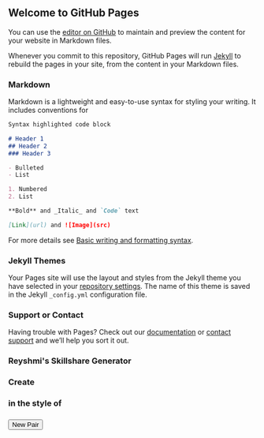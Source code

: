 ## Welcome to GitHub Pages

You can use the [editor on GitHub](https://github.com/ReyshmiRatchaniya/reyshmiratchaniya.github.io/edit/main/index.md) to maintain and preview the content for your website in Markdown files.

Whenever you commit to this repository, GitHub Pages will run [Jekyll](https://jekyllrb.com/) to rebuild the pages in your site, from the content in your Markdown files.

### Markdown

Markdown is a lightweight and easy-to-use syntax for styling your writing. It includes conventions for

```markdown
Syntax highlighted code block

# Header 1
## Header 2
### Header 3

- Bulleted
- List

1. Numbered
2. List

**Bold** and _Italic_ and `Code` text

[Link](url) and ![Image](src)
```

For more details see [Basic writing and formatting syntax](https://docs.github.com/en/github/writing-on-github/getting-started-with-writing-and-formatting-on-github/basic-writing-and-formatting-syntax).

### Jekyll Themes

Your Pages site will use the layout and styles from the Jekyll theme you have selected in your [repository settings](https://github.com/ReyshmiRatchaniya/reyshmiratchaniya.github.io/settings/pages). The name of this theme is saved in the Jekyll `_config.yml` configuration file.

### Support or Contact

Having trouble with Pages? Check out our [documentation](https://docs.github.com/categories/github-pages-basics/) or [contact support](https://support.github.com/contact) and we’ll help you sort it out.


### Reyshmi's Skillshare Generator
<h3>Create</h3>
<div id="brandLogo">
    <!-- Brand's appear here -->
</div>
<h3>in the style of</h3>
<div id="styleOf">
    <!-- Style shows up here -->
</div>
<h3> </h3>
<button onclick="newPair()">New Pair</button>

<script src="javascript.js"></script>